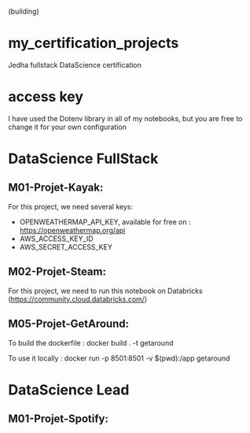 (building)


# my_certification_projects
Jedha fullstack DataScience certification 



# access key
I have used the Dotenv library in all of my notebooks, but you are free to change it for your own configuration


# DataScience FullStack

## M01-Projet-Kayak:
For this project, we need several keys:
- OPENWEATHERMAP_API_KEY, available for free on : https://openweathermap.org/api
- AWS_ACCESS_KEY_ID
- AWS_SECRET_ACCESS_KEY

## M02-Projet-Steam:
For this project, we need to run this notebook on Databricks (https://community.cloud.databricks.com/)


## M05-Projet-GetAround:

To build the dockerfile :
docker build . -t getaround

To use it locally : 
docker run -p 8501:8501 -v $(pwd):/app getaround

# DataScience Lead

## M01-Projet-Spotify: